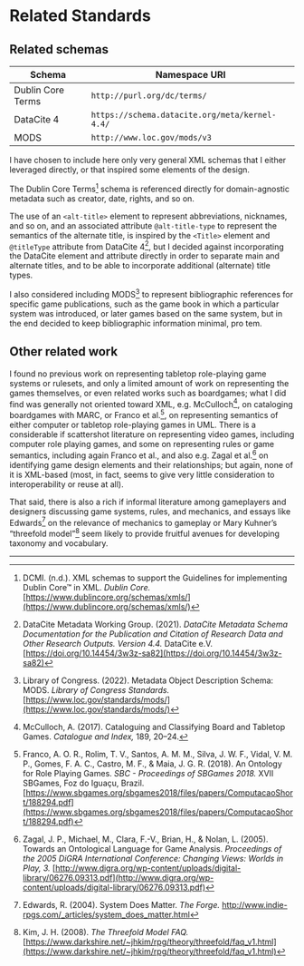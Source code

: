 # Related Standards

## Related schemas

| Schema            | Namespace URI                                  |
| ---               | ---                                            |
| Dublin Core Terms | `http://purl.org/dc/terms/`                    |
| DataCite 4        | `https://schema.datacite.org/meta/kernel-4.4/` |
| MODS              | `http://www.loc.gov/mods/v3`                   |

I have chosen to include here only very general XML schemas that
I either leveraged directly, or that inspired some elements of the design.

The Dublin Core Terms[^dcmi-nd] schema is referenced directly for
domain-agnostic metadata such as creator, date, rights, and so on. 

The use of an `<alt-title>` element to represent abbreviations, nicknames,
and so on, and an associated attribute `@alt-title-type` to represent the
semantics of the alternate title, is inspired by the `<Title>` element and
`@titleType` attribute from DataCite 4[^datacite-2021], but I decided
against incorporating the DataCite element and attribute directly in order
to separate main and alternate titles, and to be able to incorporate
additional (alternate) title types.

I also considered including MODS[^mods-2022] to represent bibliographic
references for specific game publications, such as the game book in which a
particular system was introduced, or later games based on the same system,
but in the end decided to keep bibliographic information minimal, pro tem.

## Other related work

I found no previous work on representing tabletop role-playing game systems
or rulesets, and only a limited amount of work on representing the games
themselves, or even related works such as boardgames; what I did find was
generally not oriented toward XML, e.g. McCulloch[^mcculloch-2017], on
cataloging boardgames with MARC, or Franco et al.[^franco-2018], on
representing semantics of either computer or tabletop role-playing games in
UML. There is a considerable if scattershot literature on representing
video games, including computer role playing games, and some on
representing rules or game semantics, including again Franco et al., and
also e.g. Zagal et al.[^zagal-2005] on identifying game design elements and
their relationships; but again, none of it is XML-based (most, in fact,
seems to give very little consideration to interoperability or reuse at
all).
 
That said, there is also a rich if informal literature among gameplayers
and designers discussing game systems, rules, and mechanics, and essays
like Edwards[^edwards-2004] on the relevance of mechanics to gameplay or
Mary Kuhner’s “threefold model”[^kim-2008] seem likely to provide fruitful
avenues for developing taxonomy and vocabulary.

---

[^dcmi-nd]: DCMI. (n.d.). XML schemas to support the Guidelines for implementing Dublin Core&#8482; in XML. _Dublin Core._ [https://www.dublincore.org/schemas/xmls/](https://www.dublincore.org/schemas/xmls/)

[^datacite-2021]: DataCite Metadata Working Group. (2021). _DataCite Metadata Schema Documentation for the Publication and Citation of Research Data and Other Research Outputs. Version 4.4._ DataCite e.V. [https://doi.org/10.14454/3w3z-sa82](https://doi.org/10.14454/3w3z-sa82)

[^mods-2022]: Library of Congress. (2022). Metadata Object Description Schema: MODS. _Library of Congress Standards._ [https://www.loc.gov/standards/mods/](https://www.loc.gov/standards/mods/)

[^mcculloch-2017]: McCulloch, A. (2017). Cataloguing and Classifying Board and Tabletop Games. _Catalogue and Index,_ 189, 20–24. 

[^franco-2018]: Franco, A. O. R., Rolim, T. V., Santos, A. M. M., Silva, J. W. F., Vidal, V. M. P., Gomes, F. A. C., Castro, M. F., & Maia, J. G. R. (2018). An Ontology for Role Playing Games. _SBC - Proceedings of SBGames 2018._ XVII SBGames, Foz do Iguaçu, Brazil. [https://www.sbgames.org/sbgames2018/files/papers/ComputacaoShort/188294.pdf](https://www.sbgames.org/sbgames2018/files/papers/ComputacaoShort/188294.pdf)

[^zagal-2005]: Zagal, J. P., Michael, M., Clara, F.-V., Brian, H., & Nolan, L. (2005). Towards an Ontological Language for Game Analysis. _Proceedings of the 2005 DiGRA International Conference: Changing Views: Worlds in Play, 3._ [http://www.digra.org/wp-content/uploads/digital-library/06276.09313.pdf](http://www.digra.org/wp-content/uploads/digital-library/06276.09313.pdf)

[^edwards-2004]: Edwards, R. (2004). System Does Matter. _The Forge._ http://www.indie-rpgs.com/_articles/system_does_matter.html

[^kim-2008]: Kim, J. H. (2008). _The Threefold Model FAQ._ [https://www.darkshire.net/~jhkim/rpg/theory/threefold/faq_v1.html](https://www.darkshire.net/~jhkim/rpg/theory/threefold/faq_v1.html)
